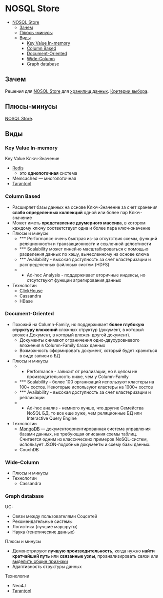 # NOSQL Store

- [NOSQL Store](#nosql-store)
  - [Зачем](#зачем)
  - [Плюсы-минусы](#плюсы-минусы)
  - [Виды](#виды)
    - [Key Value In-memory](#key-value-in-memory)
    - [Column Based](#column-based)
    - [Document-Oriented](#document-oriented)
    - [Wide-Column](#wide-column)
    - [Graph database](#graph-database)

## Зачем

Решения для [NOSQL Store](../arch/system.class/store.nosql.md) для [хранилищ данных](../arch/system.class/store.md).
[Критерии выбора](../arch/system.class/store.md#критерии-выбора).

## Плюсы-минусы

[NOSQL Store](../arch/system.class/store.nosql.md#плюсы-минусы).

## Виды

### Key Value In-memory

Key Value Ключ-Значение

- [Redis](store/redis.md)
  - это __однопоточная__ система
- Memcached
  — многопоточная
- [Tarantool](store/tarantool.md)

### Column Based

- Расширяет базы данных на основе Ключ-Значение за счет хранения __слабо определенных коллекций__ одной или более пар Ключ-значение
- Может иметь __представление двумерного массива__, в котором каждому ключу соответствует одна и более пара ключ-значение
- Плюсы и минусы
  - *** Performance очень быстрая из-за отсутствия схемы, функций реляционности и транзакционности и ссылочной целостности
  - *** Scalability может линейно масштабироваться с помощью разделения данных по хэшу, вычесленному на основе ключа
  - *** Availability - высокая доступность за счет кластеризации и распределенных файловых систем (HDFS)
  - * Ad-hoc Analysis - поддерживает вторичные индексы, но отсутствуют функции агрегирования данных
- Технологии
  - [ClickHouse](store/clickhouse.md)
  - Cassandra
  - HBase

### Document-Oriented

- Похожий на Column-Family, но поддерживает __более глубокую структуру вложений__ сложных структур (документ, в который вложен Документ, в который вложен другой документ).
  - Документы снимают ограничения одно-двухуровневого вложения в Column-Family базах данных
  - Возможность сформировать документ, который будет храниться в виде записи в БД
- Плюсы и минусы
  - * Performance - зависит от реализации, но в целом не производительность ниже, чем у Column-Family
  - *** Scalability - более 100 организаций используют кластеры на 100+ хостов. Некоторые используют кластеры на 1000+ хостов
  - *** Availability - высокая доступность за счет кластеризации и репликации
  - * Ad-hoc анализ - немного лучше, что другие Семейства NoSQL БД, то все еще хуже, чем реляционные БД или Interactive Query Engine
- Технологии
  - [MongoDB](store/mongodb.md) — документоориентированная система управления базами данных, не требующая описания схемы таблиц. Считается одним из классических примеров NoSQL-систем, использует JSON-подобные документы и схему базы данных.
  - CouchDB

### Wide-Column

- Плюсы и минусы
- Технологии
  - Cassandra

### Graph database

UC:

- Связи между пользователями Соцсетей
- Рекомендательные системы
- Логистика (лучшие маршруты)
- Наука (генетические данные)

Плюсы и минусы

- Демонстрируют __лучшую производительность__, когда нужно __найти кратчайший путь__ или __связанные узлы__, проанализировать связи или [выделить общие признаки](https://www.tarantool.io/blog/ru/graph-db/)
- Адаптивность структуры данных

Технологии

- Neo4J
- [Tarantool](store/tarantool.md)
